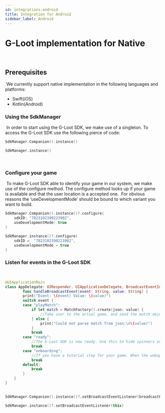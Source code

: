 ```yaml
---
id: integrations-android
title: Integration for Android
sidebar_label: Android
---
```


# G-Loot implementation for Native
​
## Prerequisites
​
We currently support native implementation in the following languages and platforms:
​
* Swift(iOS)
* Kotlin(Android)
​
### Using the SdkManager
​
In order to start using the G-Loot SDK, we make use of a singleton.
To access the G-Loot SDK use the following pierce of code:
​
​
<!--DOCUSAURUS_CODE_TABS-->
<!--Swift-->
```swift
SdkManager.Companion().instance()
```
<!--Kotlin-->
```kotlin
SdkManager.instance()
```
<!--END_DOCUSAURUS_CODE_TABS-->
​

### Configure your game
​
To make G-Loot SDK able to identify your game in our system, we make use of the configure method.
The configure method looks up if your game is available and that the user location is a accepted one.
​
For obvious reasons the ’useDevelopmentMode’ should be bound to which variant you want to build.
​
<!--DOCUSAURUS_CODE_TABS-->
<!--Swift-->
```swift
SdkManager.Companion().instance()?.configure(
    sdkID: "7823102390223902",
    useDevelopmentMode: true
)
```
<!--Kotlin-->
```kotlin
SdkManager.instance()?.configure(
    sdkID =  "7823102390223902",
    useDevelopmentMode = true
)
```
<!--END_DOCUSAURUS_CODE_TABS-->


### Listen for events in the G-Loot SDK
​
<!--DOCUSAURUS_CODE_TABS-->
<!--Swift-->
```swift
@UIApplicationMain
class AppDelegate: UIResponder, UIApplicationDelegate, BroadcastEventInterface, GameDelegate, OnboardingDelegate {
        func handleBroadcastEvent(event: String, value: String) {
        print("Event: \(event) Value: \(value)")
        switch event {
        case "playMatch":
            if let match = MatchFactory().create(json: value) {
                //Take user to the actual game, and send the match object along with it
            } else {
                print("Could not parse match from json:\n\(value)")
            }
            break
        case "ready":
            //The G-Loot SDK is now ready. Use this to hide spinners or enable buttons
            break
        case "onboarding":
            //If you have a tutorial step for your game. When the webapp sends "onboarding" it means you can start the tutorial mode
            break
        default:
            break
        }
    }
}
​
​
SdkManager.Companion().instance()?.setBroadcastEventListener(broadcastEventInterface: self)
```
<!--Kotlin-->
```kotlin
SdkManager.instance()?.setBroadcastEventListener(this)
```
<!--END_DOCUSAURUS_CODE_TABS-->
